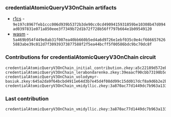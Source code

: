 ### credentialAtomicQueryV3OnChain artifacts

- [r1cs](./contributions/credentialAtomicQueryV3OnChain/credentialAtomicQueryV3OnChain.r1cs) - `9e197c8967feb1ccc006d939b5372b3de90cc0cd4909415931859be10308b47d094ad0397831e071a850eee3f7349b72d1b72f728b56ff797b664e1b09549120`
- [wasm](./contributions/credentialAtomicQueryV3OnChain/credentialAtomicQueryV3OnChain.wasm) - `5a469b954f449e8ab31f007ea40bb660b5ed4a6d9726e1ebf035c0e4cf6666576265883abe39c012d7f30939373877588f2f5ea44bcff5f00586bdc9bc70dc8f`

### Contributions for credentialAtomicQueryV3OnChain circuit

```
credentialAtomicQueryV3OnChain_initial_contribution.zkey:a5c22189d572ebe467f886b6e047e626e7978e511b5aa5ed510c85de76a7102d263aac2cc91ac5820910a6f71fd89ff69afeabe0dd42704d9ca1d0e0d0851443
credentialAtomicQueryV3OnChain_lerabondarenko.zkey:39eaacf90cbb73198b5d7e404b66bc0569fca816749de13f8e2a1d868759c8feabd1807e3e998a28a198883c1cd63da8420c625b254d00d96d789973e51e4bbf
credentialAtomicQueryV3OnChain_volodymyr-basiuk.zkey:645a2da9f64bcbd4911e64d3b7e45d4f08dd99c15dd017dcf8a9d6b2e2b2563909ee60b02c7f6a609fb29d425b6ddd06a7ee5c6bfbf1fd121d3c7ba018755efb
credentialAtomicQueryV3OnChain_vmidyllic.zkey:3a870ac77d1449dc7b963a133cf392cdd78c1127bd798d34865c2942d3e28fee7af61e6636751ad4320a406aaa4f8ca4fbdd5de78c9464e28dc649dada06f835
```

### Last contribution
```
credentialAtomicQueryV3OnChain_vmidyllic.zkey:3a870ac77d1449dc7b963a133cf392cdd78c1127bd798d34865c2942d3e28fee7af61e6636751ad4320a406aaa4f8ca4fbdd5de78c9464e28dc649dada06f835
```
